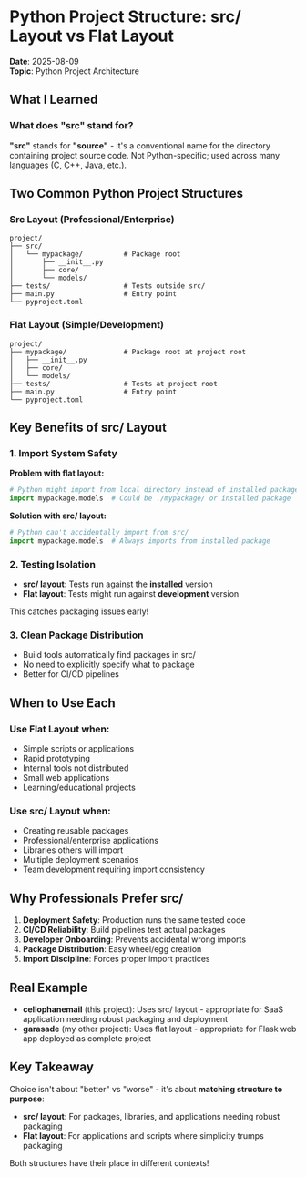 # Python Project Structure: src/ Layout vs Flat Layout

**Date**: 2025-08-09  
**Topic**: Python Project Architecture

## What I Learned

### What does "src" stand for?

**"src"** stands for **"source"** - it's a conventional name for the directory containing project source code. Not Python-specific; used across many languages (C, C++, Java, etc.).

## Two Common Python Project Structures

### Src Layout (Professional/Enterprise)
```
project/
├── src/
│   └── mypackage/          # Package root
│       ├── __init__.py
│       ├── core/
│       └── models/
├── tests/                  # Tests outside src/
├── main.py                 # Entry point
└── pyproject.toml
```

### Flat Layout (Simple/Development)
```
project/
├── mypackage/              # Package root at project root
│   ├── __init__.py
│   ├── core/
│   └── models/
├── tests/                  # Tests at project root
├── main.py                 # Entry point
└── pyproject.toml
```

## Key Benefits of src/ Layout

### 1. Import System Safety
**Problem with flat layout:**
```python
# Python might import from local directory instead of installed package
import mypackage.models  # Could be ./mypackage/ or installed package
```

**Solution with src/ layout:**
```python
# Python can't accidentally import from src/
import mypackage.models  # Always imports from installed package
```

### 2. Testing Isolation
- **src/ layout**: Tests run against the **installed** version
- **Flat layout**: Tests might run against **development** version

This catches packaging issues early!

### 3. Clean Package Distribution
- Build tools automatically find packages in src/
- No need to explicitly specify what to package
- Better for CI/CD pipelines

## When to Use Each

### Use **Flat Layout** when:
- Simple scripts or applications
- Rapid prototyping
- Internal tools not distributed
- Small web applications
- Learning/educational projects

### Use **src/ Layout** when:
- Creating reusable packages
- Professional/enterprise applications
- Libraries others will import
- Multiple deployment scenarios
- Team development requiring import consistency

## Why Professionals Prefer src/

1. **Deployment Safety**: Production runs the same tested code
2. **CI/CD Reliability**: Build pipelines test actual packages  
3. **Developer Onboarding**: Prevents accidental wrong imports
4. **Package Distribution**: Easy wheel/egg creation
5. **Import Discipline**: Forces proper import practices

## Real Example

- **cellophanemail** (this project): Uses src/ layout - appropriate for SaaS application needing robust packaging and deployment
- **garasade** (my other project): Uses flat layout - appropriate for Flask web app deployed as complete project

## Key Takeaway

Choice isn't about "better" vs "worse" - it's about **matching structure to purpose**:
- **src/ layout**: For packages, libraries, and applications needing robust packaging
- **Flat layout**: For applications and scripts where simplicity trumps packaging

Both structures have their place in different contexts!